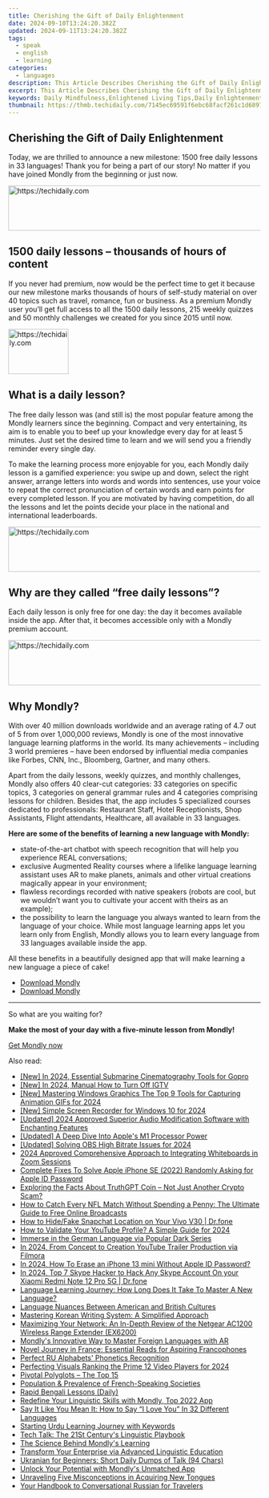 ```yaml
---
title: Cherishing the Gift of Daily Enlightenment
date: 2024-09-10T13:24:20.382Z
updated: 2024-09-11T13:24:20.382Z
tags:
  - speak
  - english
  - learning
categories:
  - languages
description: This Article Describes Cherishing the Gift of Daily Enlightenment
excerpt: This Article Describes Cherishing the Gift of Daily Enlightenment
keywords: Daily Mindfulness,Enlightened Living Tips,Daily Enlightenment Practices,Mindfulness Daily Routines,Enlightenment Habits,Daily Enlightenment Benefits,Incorporating Daily Wisdom
thumbnail: https://thmb.techidaily.com/7145ec69591f6ebc68facf261c1d68971298e27f3697b076251aa5b51f323de0.jpg
---
```


## Cherishing the Gift of Daily Enlightenment

 Today, we are thrilled to announce a new milestone: 1500 free daily lessons in 33 languages! Thank you for being a part of our story! No matter if you have joined Mondly from the beginning or just now.





<!-- affiliate ads begin -->
<a href="https://ephamedtechinc.pxf.io/c/5597632/2136612/26400" target="_top" id="2136612">
  <img src="//a.impactradius-go.com/display-ad/26400-2136612" border="0" alt="https://techidaily.com" width="728" height="90"/>
</a>
<img height="0" width="0" src="https://ephamedtechinc.pxf.io/i/5597632/2136612/26400" style="position:absolute;visibility:hidden;" border="0" />
<!-- affiliate ads end -->




## 1500 daily lessons – thousands of hours of content

 If you never had premium, now would be the perfect time to get it because our new milestone marks thousands of hours of self-study material on over 40 topics such as travel, romance, fun or business. As a premium Mondly user you’ll get full access to all the 1500 daily lessons, 215 weekly quizzes and 50 monthly challenges we created for you since 2015 until now.





<!-- affiliate ads begin -->
<a href="https://bluettiit.sjv.io/c/5597632/2114263/17093" target="_top" id="2114263">
  <img src="//a.impactradius-go.com/display-ad/17093-2114263" border="0" alt="https://techidaily.com" width="120" height="90"/>
</a>
<img height="0" width="0" src="https://bluettiit.sjv.io/i/5597632/2114263/17093" style="position:absolute;visibility:hidden;" border="0" />
<!-- affiliate ads end -->




## What is a daily lesson?

 The free daily lesson was (and still is) the most popular feature among the Mondly learners since the beginning. Compact and very entertaining, its aim is to enable you to beef up your knowledge every day for at least 5 minutes. Just set the desired time to learn and we will send you a friendly reminder every single day.

 To make the learning process more enjoyable for you, each Mondly daily lesson is a gamified experience: you swipe up and down, select the right answer, arrange letters into words and words into sentences, use your voice to repeat the correct pronunciation of certain words and earn points for every completed lesson. If you are motivated by having competition, do all the lessons and let the points decide your place in the national and international leaderboards.





<!-- affiliate ads begin -->
<a href="https://appsumo.8odi.net/c/5597632/2123750/7443" target="_top" id="2123750">
  <img src="//a.impactradius-go.com/display-ad/7443-2123750" border="0" alt="https://techidaily.com" width="728" height="90"/>
</a>
<img height="0" width="0" src="https://appsumo.8odi.net/i/5597632/2123750/7443" style="position:absolute;visibility:hidden;" border="0" />
<!-- affiliate ads end -->




## Why are they called “free daily lessons”?

 Each daily lesson is only free for one day: the day it becomes available inside the app. After that, it becomes accessible only with a Mondly premium account.





<!-- affiliate ads begin -->
<a href="https://appsumo.8odi.net/c/5597632/2123730/7443" target="_top" id="2123730">
  <img src="//a.impactradius-go.com/display-ad/7443-2123730" border="0" alt="https://techidaily.com" width="728" height="90"/>
</a>
<img height="0" width="0" src="https://appsumo.8odi.net/i/5597632/2123730/7443" style="position:absolute;visibility:hidden;" border="0" />
<!-- affiliate ads end -->




## Why Mondly?

 With over 40 million downloads worldwide and an average rating of 4.7 out of 5 from over 1,000,000 reviews, Mondly is one of the most innovative language learning platforms in the world. Its many achievements – including 3 world premieres – have been endorsed by influential media companies like Forbes, CNN, Inc., Bloomberg, Gartner, and many others.

 Apart from the daily lessons, weekly quizzes, and monthly challenges, Mondly also offers 40 clear-cut categories: 33 categories on specific topics, 3 categories on general grammar rules and 4 categories comprising lessons for children. Besides that, the app includes 5 specialized courses dedicated to professionals: Restaurant Staff, Hotel Receptionists, Shop Assistants, Flight attendants, Healthcare, all available in 33 languages.

 **Here are some of the benefits of learning a new language with Mondly:**

* state-of-the-art chatbot with speech recognition that will help you experience REAL conversations;
* exclusive Augmented Reality courses where a lifelike language learning assistant uses AR to make planets, animals and other virtual creations magically appear in your environment;
* flawless recordings recorded with native speakers (robots are cool, but we wouldn’t want you to cultivate your accent with theirs as an example);
* the possibility to learn the language you always wanted to learn from the language of your choice. While most language learning apps let you learn only from English, Mondly allows you to learn every language from 33 languages available inside the app.

 All these benefits in a beautifully designed app that will make learning a new language a piece of cake!

* [Download Mondly](https://www.facebook.com/sharer/sharer.php?u=https%3A%2F%2Fwww.mondly.com%2Fblog%2Fcelebrating-1500-free-daily-lessons%2F&t=Celebrating+1500+Free+Daily+Lessons "Share on Facebook")
* [Download Mondly](https://shop.mondly.com/affiliate.php?ACCOUNT=ATISTUDI&AFFILIATE=108875&PATH=https://www.mondly.com?AFFILIATE=108875)

---

So what are you waiting for?

 **Make the most of your day with a five-minute lesson from Mondly!**

[Get Mondly now](https://adjt.mondly.com/5ixfg4k?campaign=blog-post-id-2693&fallback=https%3A%2F%2Fapp.mondly.com%3Futm%5Fmedium%3Dblog%5Fblog-post-id-2693%26utm%5Fsource%3Dblog-post-id-2693&redirect%5Fmacos=https%3A%2F%2Fapp.mondly.com%3Futm%5Fmedium%3Dblog%5Fblog-post-id-2693%26utm%5Fsource%3Dblog-post-id-2693&redirect%5Fandroid=https%3A%2F%2Fplay.google.com%2Fstore%2Fapps%2Fdetails%3Fid%3Dcom.atistudios.mondly.languages%3Futm%5Fmedium%3Dblog%5Fblog-post-id-2693%26utm%5Fsource%3Dblog-post-id-2693&redirect%5Fios=https%3A%2F%2Fapps.apple.com%2Fapp%2Fapple-store%2Fid987873536%3Fpt%3D78954800%26ct%3Dblog-post-id-2693%26mt%3D8 "Get Mondly now")

<ins class="adsbygoogle"
     style="display:block"
     data-ad-format="autorelaxed"
     data-ad-client="ca-pub-7571918770474297"
     data-ad-slot="1223367746"></ins>



<ins class="adsbygoogle"
     style="display:block"
     data-ad-client="ca-pub-7571918770474297"
     data-ad-slot="8358498916"
     data-ad-format="auto"
     data-full-width-responsive="true"></ins>









<span class="atpl-alsoreadstyle">Also read:</span>
<div><ul>
<li><a href="https://fox-cloud.techidaily.com/new-in-2024-essential-submarine-cinematography-tools-for-gopro/"><u>[New] In 2024, Essential Submarine Cinematography Tools for Gopro</u></a></li>
<li><a href="https://instagram-video-recordings.techidaily.com/new-in-2024-manual-how-to-turn-off-igtv/"><u>[New] In 2024, Manual How to Turn Off IGTV</u></a></li>
<li><a href="https://desktop-recording.techidaily.com/new-mastering-windows-graphics-the-top-9-tools-for-capturing-animation-gifs-for-2024/"><u>[New] Mastering Windows Graphics The Top 9 Tools for Capturing Animation GIFs for 2024</u></a></li>
<li><a href="https://video-capture.techidaily.com/new-simple-screen-recorder-for-windows-10-for-2024/"><u>[New] Simple Screen Recorder for Windows 10 for 2024</u></a></li>
<li><a href="https://vp-tips.techidaily.com/updated-2024-approved-superior-audio-modification-software-with-enchanting-features/"><u>[Updated] 2024 Approved Superior Audio Modification Software with Enchanting Features</u></a></li>
<li><a href="https://fox-direct.techidaily.com/updated-a-deep-dive-into-apples-m1-processor-power/"><u>[Updated] A Deep Dive Into Apple's M1 Processor Power</u></a></li>
<li><a href="https://screen-video-capture.techidaily.com/updated-solving-obs-high-bitrate-issues-for-2024/"><u>[Updated] Solving OBS High Bitrate Issues for 2024</u></a></li>
<li><a href="https://digital-screen-recording.techidaily.com/2024-approved-comprehensive-approach-to-integrating-whiteboards-in-zoom-sessions/"><u>2024 Approved Comprehensive Approach to Integrating Whiteboards in Zoom Sessions</u></a></li>
<li><a href="https://ios-unlock.techidaily.com/complete-fixes-to-solve-apple-iphone-se-2022-randomly-asking-for-apple-id-password-by-drfone-ios/"><u>Complete Fixes To Solve Apple iPhone SE (2022) Randomly Asking for Apple ID Password</u></a></li>
<li><a href="https://tech-hub.techidaily.com/exploring-the-facts-about-truthgpt-coin-not-just-another-crypto-scam/"><u>Exploring the Facts About TruthGPT Coin – Not Just Another Crypto Scam?</u></a></li>
<li><a href="https://discover-docs.techidaily.com/how-to-catch-every-nfl-match-without-spending-a-penny-the-ultimate-guide-to-free-online-broadcasts/"><u>How to Catch Every NFL Match Without Spending a Penny: The Ultimate Guide to Free Online Broadcasts</u></a></li>
<li><a href="https://review-topics.techidaily.com/how-to-hidefake-snapchat-location-on-your-vivo-v30-drfone-by-drfone-virtual-android/"><u>How to Hide/Fake Snapchat Location on Your Vivo V30 | Dr.fone</u></a></li>
<li><a href="https://youtube-stream.techidaily.com/how-to-validate-your-youtube-profile-a-simple-guide-for-2024/"><u>How to Validate Your YouTube Profile? A Simple Guide for 2024</u></a></li>
<li><a href="https://mondly-stories.techidaily.com/immerse-in-the-german-language-via-popular-dark-series/"><u>Immerse in the German Language via Popular Dark Series</u></a></li>
<li><a href="https://youtube-stream.techidaily.com/in-2024-from-concept-to-creation-youtube-trailer-production-via-filmora/"><u>In 2024, From Concept to Creation YouTube Trailer Production via Filmora</u></a></li>
<li><a href="https://apple-account.techidaily.com/in-2024-how-to-erase-an-iphone-13-mini-without-apple-id-password-by-drfone-ios/"><u>In 2024, How To Erase an iPhone 13 mini Without Apple ID Password?</u></a></li>
<li><a href="https://fix-guide.techidaily.com/in-2024-top-7-skype-hacker-to-hack-any-skype-account-on-your-xiaomi-redmi-note-12-pro-5g-drfone-by-drfone-virtual-android/"><u>In 2024, Top 7 Skype Hacker to Hack Any Skype Account On your Xiaomi Redmi Note 12 Pro 5G | Dr.fone</u></a></li>
<li><a href="https://mondly-stories.techidaily.com/language-learning-journey-how-long-does-it-take-to-master-a-new-language/"><u>Language Learning Journey: How Long Does It Take To Master A New Language?</u></a></li>
<li><a href="https://mondly-stories.techidaily.com/language-nuances-between-american-and-british-cultures/"><u>Language Nuances Between American and British Cultures</u></a></li>
<li><a href="https://mondly-stories.techidaily.com/mastering-korean-writing-system-a-simplified-approach/"><u>Mastering Korean Writing System: A Simplified Approach</u></a></li>
<li><a href="https://buynow-tips.techidaily.com/maximizing-your-network-an-in-depth-review-of-the-netgear-ac1200-wireless-range-extender-ex6200/"><u>Maximizing Your Network: An In-Depth Review of the Netgear AC1200 Wireless Range Extender (EX6200)</u></a></li>
<li><a href="https://mondly-stories.techidaily.com/mondlys-innovative-way-to-master-foreign-languages-with-ar/"><u>Mondly's Innovative Way to Master Foreign Languages with AR</u></a></li>
<li><a href="https://mondly-stories.techidaily.com/novel-journey-in-france-essential-reads-for-aspiring-francophones/"><u>Novel Journey in France: Essential Reads for Aspiring Francophones</u></a></li>
<li><a href="https://mondly-stories.techidaily.com/perfect-ru-alphabets-phonetics-recognition/"><u>Perfect RU Alphabets' Phonetics Recognition</u></a></li>
<li><a href="https://extra-support.techidaily.com/perfecting-visuals-ranking-the-prime-12-video-players-for-2024/"><u>Perfecting Visuals Ranking the Prime 12 Video Players for 2024</u></a></li>
<li><a href="https://mondly-stories.techidaily.com/pivotal-polyglots-the-top-15/"><u>Pivotal Polyglots – The Top 15</u></a></li>
<li><a href="https://mondly-stories.techidaily.com/population-and-prevalence-of-french-speaking-societies/"><u>Population & Prevalence of French-Speaking Societies</u></a></li>
<li><a href="https://mondly-stories.techidaily.com/rapid-bengali-lessons-daily/"><u>Rapid Bengali Lessons (Daily)</u></a></li>
<li><a href="https://mondly-stories.techidaily.com/redefine-your-linguistic-skills-with-mondly-top-2022-app/"><u>Redefine Your Linguistic Skills with Mondly, Top 2022 App</u></a></li>
<li><a href="https://mondly-stories.techidaily.com/say-it-like-you-mean-it-how-to-say-i-love-you-in-32-different-languages/"><u>Say It Like You Mean It: How to Say “I Love You” In 32 Different Languages</u></a></li>
<li><a href="https://mondly-stories.techidaily.com/starting-urdu-learning-journey-with-keywords/"><u>Starting Urdu Learning Journey with Keywords</u></a></li>
<li><a href="https://mondly-stories.techidaily.com/tech-talk-the-21st-centurys-linguistic-playbook/"><u>Tech Talk: The 21St Century's Linguistic Playbook</u></a></li>
<li><a href="https://mondly-stories.techidaily.com/the-science-behind-mondlys-learning/"><u>The Science Behind Mondly's Learning</u></a></li>
<li><a href="https://mondly-stories.techidaily.com/transform-your-enterprise-via-advanced-linguistic-education/"><u>Transform Your Enterprise via Advanced Linguistic Education</u></a></li>
<li><a href="https://mondly-stories.techidaily.com/ukranian-for-beginners-short-daily-dumps-of-talk-94-chars/"><u>Ukranian for Beginners: Short Daily Dumps of Talk (94 Chars)</u></a></li>
<li><a href="https://mondly-stories.techidaily.com/unlock-your-potential-with-mondlys-unmatched-app/"><u>Unlock Your Potential with Mondly's Unmatched App</u></a></li>
<li><a href="https://mondly-stories.techidaily.com/unraveling-five-misconceptions-in-acquiring-new-tongues/"><u>Unraveling Five Misconceptions in Acquiring New Tongues</u></a></li>
<li><a href="https://mondly-stories.techidaily.com/your-handbook-to-conversational-russian-for-travelers/"><u>Your Handbook to Conversational Russian for Travelers</u></a></li>
</ul></div>




